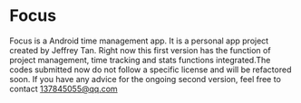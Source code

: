 # Focus
Focus is a Android time management app. It is a personal app project created by Jeffrey Tan. Right now this first version has the function of project management, time tracking and stats functions integrated.The codes submitted now do not follow a specific license and will be refactored soon. If you have any advice for the ongoing second version, feel free to contact 137845055@qq.com   
